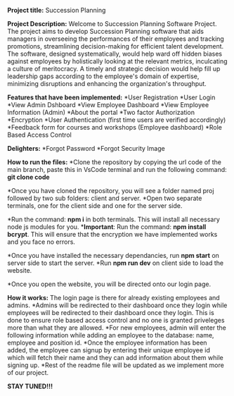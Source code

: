 **Project title:**
Succession Planning

**Project Description:**
Welcome to Succession Planning Software Project. The project aims to develop Succession Planning software that aids managers in overseeing the performances of their employees and tracking promotions, streamlining decision-making for efficient talent development. The software, designed systematically, would help ward off hidden biases against employees by holistically looking at the relevant metrics, inculcating a culture of meritocracy. A timely and strategic decision would help fill up leadership gaps according to the employee's domain of expertise, minimizing disruptions and enhancing the organization's throughput. 

**Features that have been implemented:**
*User Registration
*User Login
*View Admin Dshboard
*View Employee Dashboard
*View Employee Information (Admin)
*About the portal
*Two factor Authorization
*Encryption
*User Authentication (first time users are verified accordingly)
*Feedback form for courses and workshops (Employee dashboard)
*Role Based Access Control

**Delighters:**
*Forgot Password
*Forgot Security Image

**How to run the files:**
*Clone the repository by copying the url code of the main branch, paste this in VsCode terminal and run the following command:
**git clone code**

*Once you have cloned the repository, you will see a folder named proj followed by two sub folders: client and server.
*Open two separate terminals, one for the client side and one for the server side.

*Run the command: **npm i** in both terminals. This will install all necessary node js modules for you.
***Important**: Run the command: **npm install bcrypt**. This will ensure that the encryption we have implemented works and you face no errors.

*Once you have installed the necessary dependancies, run **npm start** on server side to start the server. 
*Run **npm run dev** on client side to load the website.

*Once you open the website, you will be directed onto our login page. 

**How it works:**
The login page is there for already existing employees and admins. 
*Admins will be redirected to their dashboard once they login while employees will be redirected to their dashboard once they login. This is done to ensure role based access control and no one is granted priveleges more than what they are allowed.
*For new employees, admin will enter the following information while adding an employee to the database: name, employee and position id. 
*Once the employee information has been added, the employee can signup by entering their unique employee id which will fetch their name and they can add information about them while signing up.
*Rest of the readme file will be updated as we implement more of our project. 


**STAY TUNED!!!**
